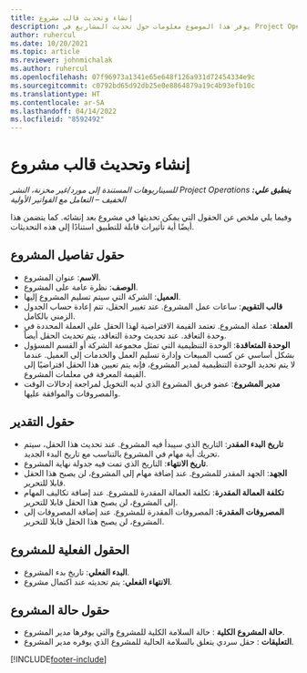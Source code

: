 ```yaml
---
title: إنشاء وتحديث قالب مشروع
description: يوفر هذا الموضوع معلومات حول تحديث المشاريع في Project Operations.
author: ruhercul
ms.date: 10/20/2021
ms.topic: article
ms.reviewer: johnmichalak
ms.author: ruhercul
ms.openlocfilehash: 07f96973a1341e65e648f126a931d72454334e9c
ms.sourcegitcommit: c0792bd65d92db25e0e8864879a19c4b93efb10c
ms.translationtype: HT
ms.contentlocale: ar-SA
ms.lasthandoff: 04/14/2022
ms.locfileid: "8592492"
---
```

# <a name="create-and-update-a-project"></a>إنشاء وتحديث قالب مشروع

_**ينطبق علي:** ‏‫Project Operations للسيناريوهات المستندة إلى مورد/غير مخزنة‬، ‏‫النشر الخفيف – التعامل مع الفواتير الأولية‬_

وفيما يلي ملخص عن الحقول التي يمكن تحديثها في مشروع بعد إنشائه. كما يتضمن هذا أيضًا أية تأثيرات قابلة للتطبيق استنادًا إلى هذه التحديثات.

## <a name="project-detail-fields"></a>حقول تفاصيل المشروع

- **الاسم**: عنوان المشروع.
- **الوصف**: نظرة عامة على المشروع.
- **العميل**: الشركة التي سيتم تسليم المشروع إليها.
- **قالب التقويم**: ساعات عمل المشروع. عند تغيير الحقل، تتم إعادة حساب الجدول الزمني بالكامل.
- **العملة**: عملة المشروع. تعتمد القيمة الافتراضية لهذا الحقل على العملة المحددة في وحدة التعاقد. عند تحديث وحدة التعاقد، يتم تحديث الحقل أيضاً.
- **الوحدة المتعاقدة**: الوحدة التنظيمية التي تمثل مجموعة الشركة أو القسم المسؤول بشكل أساسي عن كسب المبيعات وإدارة تسليم العمل والخدمات إلى العميل.  عندما لا يتم تحديد الوحدة التنظيمية لمدير المشروع، فإنه يتم تعيين هذا الحقل افتراضيًا إلى القيمة المعرفة في معلمات المشروع.
- **مدير المشروع**: عضو فريق المشروع الذي لديه التخويل لمراجعة إدخالات الوقت والمصروفات والموافقة عليها.

## <a name="estimate-fields"></a>حقول التقدير

- **تاريخ البدء المقدر**: التاريخ الذي سيبدأ فيه المشروع. عند تحديث هذا الحقل، سيتم تحريك أية مهام في المشروع بالتناسب مع تاريخ البدء الجديد.
- **تاريخ الانتهاء**: التاريخ الذي تمت فيه جدولة نهاية المشروع.
- **الجهد**: الجهد المقدر للمشروع. عند إضافة مهام إلى المشروع، لن يصبح هذا الحقل قابلا للتحرير.
- **تكلفة العمالة المقدرة**: تكلفة العمالة المقدرة للمشروع. عند إضافة تكاليف المهام إلى المشروع، لن يصبح هذا الحقل قابلا للتحرير.
- **المصروفات المقدرة:** المصروفات المقدرة للمشروع. عند إضافة المصروفات إلى المشروع، لن يصبح هذا الحقل قابلا للتحرير.

## <a name="project-actual-fields"></a>الحقول الفعلية للمشروع
- **البدء الفعلي**: تاريخ بدء المشروع.
- **الانتهاء الفعلي**: يتم تحديثه عند اكتمال مشروع.

## <a name="project-status-fields"></a>حقول حالة المشروع

- **حالة المشروع الكلية** : حالة السلامة الكلية للمشروع والتي يوفرها مدير المشروع.
- **التعليقات** : حقل سردي يتعلق بالسلامة الحالية للمشروع الذي يوفره مدير المشروع.



[!INCLUDE[footer-include](../includes/footer-banner.md)]
